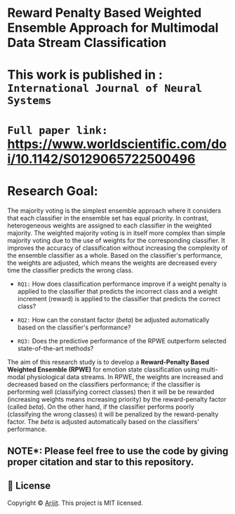 # Reward Penalty Based Weighted Ensemble Approach for Multimodal Data Stream Classification

# This work is published in : `International Journal of Neural Systems`
# `Full paper link:` https://www.worldscientific.com/doi/10.1142/S0129065722500496

# Research Goal:

The majority voting is the simplest ensemble approach where it considers that each classifier in the ensemble set has equal priority. In contrast, heterogeneous weights are assigned to each classifier in the weighted majority. The weighted majority voting is in itself more complex than simple majority voting due to the use of weights for the corresponding classifier. It improves the accuracy of classification without increasing the complexity of the ensemble classifier as a whole. Based on the classifier's performance, the weights are adjusted, which means the weights are decreased every time the classifier predicts the wrong class. 

- `RQ1:` How does classification performance improve if a weight penalty is applied to the classifier that predicts the incorrect class and a weight increment (reward) is applied to the classifier that predicts the correct class?

- `RQ2:` How can the constant factor (_beta_) be adjusted automatically based on the classifier's performance?

- `RQ3:` Does the predictive performance of the RPWE outperform selected state-of-the-art methods?

The aim of this research study is to develop a **Reward-Penalty Based Weighted Ensemble (RPWE)** for emotion state classification using multi-modal physiological data streams. In RPWE, the weights are increased and decreased based on the classifiers performance; if the classifier is performing well (classifying correct classes) then it will be be rewarded (increasing weights means increasing priority) by the reward-penalty factor (called _beta_). On the other hand, if the classifier performs poorly (classifying the wrong classes) it will be penalized  by the reward-penalty factor. The _beta_ is adjusted automatically based on the classifiers' performance.




## NOTE*: Please feel free to use the code by giving proper citation and star to this repository.

## 📝 License
Copyright © [Arijit](https://github.com/officialarijit).
This project is MIT licensed.
